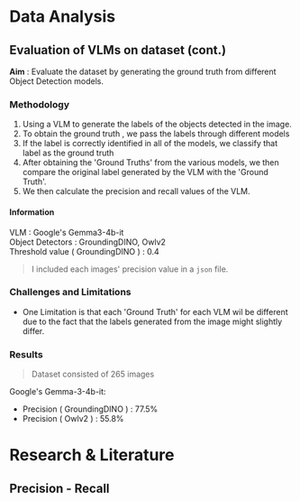 # Data Analysis

## Evaluation of VLMs on dataset (cont.)

**Aim** : Evaluate the dataset by generating the ground truth from different Object Detection models.

### Methodology
1. Using a VLM to generate the labels of the objects detected in the image.
2. To obtain the ground truth , we pass the labels through different models
3. If the label is correctly identified in all of the models, we classify that label as the ground truth
4. After obtaining the 'Ground Truths' from the various models, we then compare the original label generated by the VLM with the 'Ground Truth'.
5. We then calculate the precision and recall values of the VLM.

#### Information
VLM : Google's Gemma3-4b-it\
Object Detectors : GroundingDINO, Owlv2\
Threshold value ( GroundingDINO ) : 0.4


 > I included each images' precision value in a `json` file.

### Challenges and Limitations
- One Limitation is that each 'Ground Truth' for each VLM wil be different due to the fact that the labels generated from the image might slightly differ.

### Results 

> Dataset consisted of 265 images

Google's Gemma-3-4b-it:
  - Precision ( GroundingDINO ) : 77.5%
  - Precision ( Owlv2 ) : 55.8% 

# Research & Literature

## Precision - Recall 

